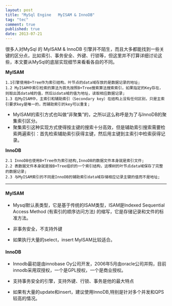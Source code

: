 ```yaml
---
layout: post
title: "MySql Engine   MyISAM & InnoDB"
tag: "tec"
comment: true
published: true
date: 2013-07-21
---
```

很多人对MySql 的 MyISAM & InnoDB 引擎并不陌生，而且大多都能找到一些关键的区分点，比如索引、事务安全、外键、行锁等，但这里并不打算详细讨论这些，本文要从MySql的底层实现细节来看看各自的不同。

**MyISAM**
    
    1.1引擎使用B+Tree作为索引结构，叶节点的data域存放的是数据记录的地址;
    1.2 MyISAM中索引检索的算法为首先按照B+Tree搜索算法搜索索引，如果指定的Key存在，则取出其data域的值，然后以data域的值为地址，读取相应数据记录;
    1.3 在MyISAM中，主索引和辅助索引（Secondary key）在结构上没有任何区别，只是主索引要求key是唯一的，而辅助索引的key可以重复;

- MyISAM的索引方式也叫做“非聚集”的，之所以这么称呼是为了与InnoDB的聚集索引区分。
- 聚集索引这种实现方式使得按主键的搜索十分高效，但是辅助索引搜索需要检索两遍索引：首先检索辅助索引获得主键，然后用主键到主索引中检索获得记录。

**InnoDB**

    2.1 InnoDB也使用B+Tree作为索引结构,InnoDB的数据文件本身就是索引文件;
    2.2 表数据文件本身就是按B+Tree组织的一个索引结构，这棵树的叶节点data域保存了完整的数据记录;
    2.3 与MyISAM索引的不同是InnoDB的辅助索引data域存储相应记录主键的值而不是地址;
    
    
 ---------------------
    
#### MyISAM

 * Mysql默认表类型，它是基于传统的ISAM类型，ISAM是Indexed Sequential Access Method (有索引的顺序访问方法) 的缩写，它是存储记录和文件的标准方法。
 
 * 非事务安全，不支持外键
 * 如果执行大量的select，insert MyISAM比较适合。

#### InnoDB

* Innodb最初是由innobase Oy公司开发，2006年5月由oracle公司并购，目前innodb采用双授权，一个是GPL授权，一个是商业授权。

* 支持事务安全的引擎，支持外键、行锁、事务是他的最大特点
* 如果有大量的update和insert，建议使用InnoDB,特别是针对多个并发和QPS较高的情况。



